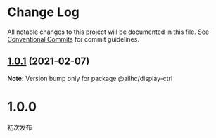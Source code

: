 # Change Log

All notable changes to this project will be documented in this file.
See [Conventional Commits](https://conventionalcommits.org) for commit guidelines.

## [1.0.1](https://github.com/AILHC/EasyGameFrameworkOpen/compare/@ailhc/display-ctrl@1.0.0...@ailhc/display-ctrl@1.0.1) (2021-02-07)

**Note:** Version bump only for package @ailhc/display-ctrl





# 1.0.0
初次发布
